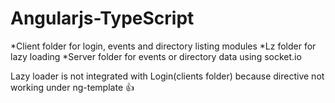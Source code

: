 # Angularjs-TypeScript

*Client folder for login, events and directory listing modules
*Lz folder for lazy loading
*Server folder for events or directory data using socket.io

Lazy loader is not integrated with Login(clients folder) because directive not working under ng-template :+1:
